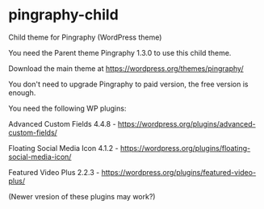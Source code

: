 # pingraphy-child
Child theme for Pingraphy (WordPress theme)

You need the Parent theme Pingraphy 1.3.0 to use this child theme.

Download the main theme at https://wordpress.org/themes/pingraphy/ 

You don't need to upgrade Pingraphy to paid version, the free version is enough.

You need the following WP plugins:

Advanced Custom Fields 4.4.8 - https://wordpress.org/plugins/advanced-custom-fields/

Floating Social Media Icon 4.1.2 - https://wordpress.org/plugins/floating-social-media-icon/

Featured Video Plus 2.2.3 - https://wordpress.org/plugins/featured-video-plus/

(Newer vresion of these plugins may work?)
